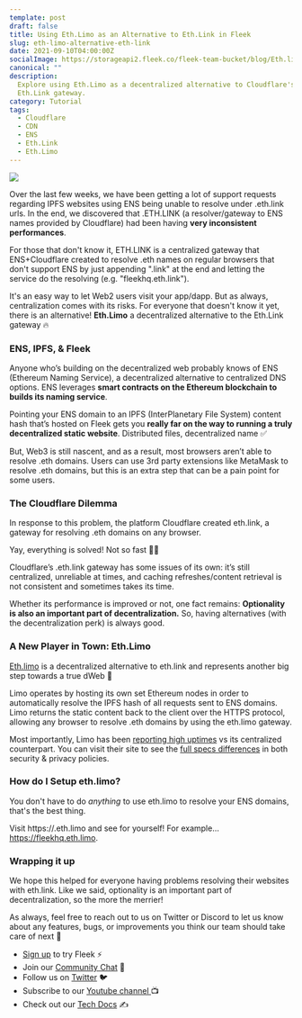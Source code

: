 ```yaml
---
template: post
draft: false
title: Using Eth.Limo as an Alternative to Eth.Link in Fleek
slug: eth-limo-alternative-eth-link
date: 2021-09-10T04:00:00Z
socialImage: https://storageapi2.fleek.co/fleek-team-bucket/blog/Eth.limo-background.png
canonical: ""
description:
  Explore using Eth.Limo as a decentralized alternative to Cloudflare's
  Eth.Link gateway.
category: Tutorial
tags:
  - Cloudflare
  - CDN
  - ENS
  - Eth.Link
  - Eth.Limo
---
```


![](https://storageapi2.fleek.co/fleek-team-bucket/blog/Eth.limo-background.png)

Over the last few weeks, we have been getting a lot of support requests regarding IPFS websites using ENS being unable to resolve under .eth.link urls. In the end, we discovered that .ETH.LINK (a resolver/gateway to ENS names provided by Cloudflare) had been having **very inconsistent performances**.

For those that don't know it, ETH.LINK is a centralized gateway that ENS+Cloudflare created to resolve .eth names on regular browsers that don't support ENS by just appending ".link" at the end and letting the service do the resolving (e.g. "fleekhq.eth.link").

It's an easy way to let Web2 users visit your app/dapp. But as always, centralization comes with its risks. For everyone that doesn't know it yet, there is an alternative! **Eth.Limo** a decentralized alternative to the Eth.Link gateway 🔥

### ENS, IPFS, & Fleek

Anyone who’s building on the decentralized web probably knows of ENS (Ethereum Naming Service), a decentralized alternative to centralized DNS options. ENS leverages **smart contracts on the Ethereum blockchain to builds its naming service**.

Pointing your ENS domain to an IPFS (InterPlanetary File System) content hash that’s hosted on Fleek gets you **really far on the way to running a truly decentralized static website**. Distributed files, decentralized name ✅

But, Web3 is still nascent, and as a result, most browsers aren’t able to resolve .eth domains. Users can use 3rd party extensions like MetaMask to resolve .eth domains, but this is an extra step that can be a pain point for some users.

### The Cloudflare Dilemma

In response to this problem, the platform Cloudflare created eth.link, a gateway for resolving .eth domains on any browser.

Yay, everything is solved! Not so fast 🙅‍♀️

Cloudflare’s .eth.link gateway has some issues of its own: it’s still centralized, unreliable at times, and caching refreshes/content retrieval is not consistent and sometimes takes its time.

Whether its performance is improved or not, one fact remains: **Optionality is also an important part of decentralization.** So, having alternatives (with the decentralization perk) is always good.

### A New Player in Town: Eth.Limo

[Eth.limo](http://eth.limo/) is a decentralized alternative to eth.link and represents another big step towards a true dWeb 🥳

Limo operates by hosting its own set Ethereum nodes in order to automatically resolve the IPFS hash of all requests sent to ENS domains. Limo returns the static content back to the client over the HTTPS protocol, allowing any browser to resolve .eth domains by using the eth.limo gateway.

Most importantly, Limo has been [reporting high uptimes](https://twitter.com/eth_limo/status/1433093424178253828?s=20) vs its centralized counterpart. You can visit their site to see the [full specs differences](https://eth.limo/) in both security & privacy policies.

### How do I Setup eth.limo?

You don't have to do _anything_ to use eth.limo to resolve your ENS domains, that's the best thing.

Visit https://<your-ens-domain>.eth.limo and see for yourself! For example... https://fleekhq.eth.limo.

### Wrapping it up

We hope this helped for everyone having problems resolving their websites with eth.link. Like we said, optionality is an important part of decentralization, so the more the merrier!

As always, feel free to reach out to us on Twitter or Discord to let us know about any features, bugs, or improvements you think our team should take care of next 🤟

- [Sign up](https://app.fleek.co) to try Fleek ⚡️
- Join our [Community Chat](https://discord.com/invite/yVEcEzmrgm) 💬
- Follow us on [Twitter](https://twitter.com/fleek) 🐦
- Subscribe to our [Youtube channel ](https://www.youtube.com/channel/UCBzlwYM0JjZpjDZ52-SLUmw)📺
- Check out our [Tech Docs](https://docs.fleek.co/) ✍️
